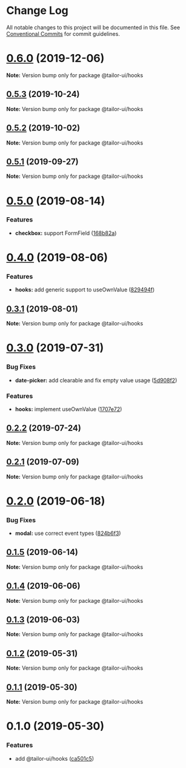 # Change Log

All notable changes to this project will be documented in this file.
See [Conventional Commits](https://conventionalcommits.org) for commit guidelines.

# [0.6.0](https://github.com/Yoctol/tailor-ui/compare/@tailor-ui/hooks@0.5.3...@tailor-ui/hooks@0.6.0) (2019-12-06)

**Note:** Version bump only for package @tailor-ui/hooks





## [0.5.3](https://github.com/Yoctol/tailor-ui/compare/@tailor-ui/hooks@0.5.2...@tailor-ui/hooks@0.5.3) (2019-10-24)

**Note:** Version bump only for package @tailor-ui/hooks





## [0.5.2](https://github.com/Yoctol/tailor-ui/compare/@tailor-ui/hooks@0.5.1...@tailor-ui/hooks@0.5.2) (2019-10-02)

**Note:** Version bump only for package @tailor-ui/hooks





## [0.5.1](https://github.com/Yoctol/tailor-ui/compare/@tailor-ui/hooks@0.5.0...@tailor-ui/hooks@0.5.1) (2019-09-27)

**Note:** Version bump only for package @tailor-ui/hooks





# [0.5.0](https://github.com/Yoctol/tailor-ui/compare/@tailor-ui/hooks@0.4.0...@tailor-ui/hooks@0.5.0) (2019-08-14)


### Features

* **checkbox:** support FormField ([168b82a](https://github.com/Yoctol/tailor-ui/commit/168b82a))





# [0.4.0](https://github.com/Yoctol/tailor-ui/compare/@tailor-ui/hooks@0.3.1...@tailor-ui/hooks@0.4.0) (2019-08-06)


### Features

* **hooks:** add generic support to useOwnValue ([829494f](https://github.com/Yoctol/tailor-ui/commit/829494f))





## [0.3.1](https://github.com/Yoctol/tailor-ui/compare/@tailor-ui/hooks@0.3.0...@tailor-ui/hooks@0.3.1) (2019-08-01)

**Note:** Version bump only for package @tailor-ui/hooks





# [0.3.0](https://github.com/Yoctol/tailor-ui/compare/@tailor-ui/hooks@0.2.2...@tailor-ui/hooks@0.3.0) (2019-07-31)


### Bug Fixes

* **date-picker:** add clearable and fix empty value usage ([5d908f2](https://github.com/Yoctol/tailor-ui/commit/5d908f2))


### Features

* **hooks:** implement useOwnValue ([1707e72](https://github.com/Yoctol/tailor-ui/commit/1707e72))





## [0.2.2](https://github.com/Yoctol/tailor-ui/compare/@tailor-ui/hooks@0.2.1...@tailor-ui/hooks@0.2.2) (2019-07-24)

**Note:** Version bump only for package @tailor-ui/hooks





## [0.2.1](https://github.com/Yoctol/tailor-ui/compare/@tailor-ui/hooks@0.2.0...@tailor-ui/hooks@0.2.1) (2019-07-09)

**Note:** Version bump only for package @tailor-ui/hooks





# [0.2.0](https://github.com/Yoctol/tailor-ui/compare/@tailor-ui/hooks@0.1.5...@tailor-ui/hooks@0.2.0) (2019-06-18)


### Bug Fixes

* **modal:** use correct event types ([824b6f3](https://github.com/Yoctol/tailor-ui/commit/824b6f3))





## [0.1.5](https://github.com/Yoctol/tailor-ui/compare/@tailor-ui/hooks@0.1.4...@tailor-ui/hooks@0.1.5) (2019-06-14)

**Note:** Version bump only for package @tailor-ui/hooks





## [0.1.4](https://github.com/Yoctol/tailor-ui/compare/@tailor-ui/hooks@0.1.3...@tailor-ui/hooks@0.1.4) (2019-06-06)

**Note:** Version bump only for package @tailor-ui/hooks





## [0.1.3](https://github.com/Yoctol/tailor-ui/compare/@tailor-ui/hooks@0.1.2...@tailor-ui/hooks@0.1.3) (2019-06-03)

**Note:** Version bump only for package @tailor-ui/hooks





## [0.1.2](https://github.com/Yoctol/tailor-ui/compare/@tailor-ui/hooks@0.1.1...@tailor-ui/hooks@0.1.2) (2019-05-31)

**Note:** Version bump only for package @tailor-ui/hooks





## [0.1.1](https://github.com/Yoctol/tailor-ui/compare/@tailor-ui/hooks@0.1.0...@tailor-ui/hooks@0.1.1) (2019-05-30)

**Note:** Version bump only for package @tailor-ui/hooks

# 0.1.0 (2019-05-30)

### Features

- add @tailor-ui/hooks ([ca501c5](https://github.com/Yoctol/tailor-ui/commit/ca501c5))
